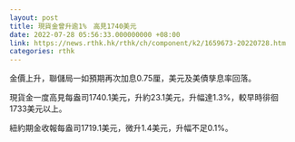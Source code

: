 ```yaml
---
layout: post
title: 現貨金曾升逾1%　高見1740美元
date: 2022-07-28 05:56:33.000000000 +08:00
link: https://news.rthk.hk/rthk/ch/component/k2/1659673-20220728.htm
categories: rthk
---
```


金價上升，聯儲局一如預期再次加息0.75厘，美元及美債孳息率回落。

現貨金一度高見每盎司1740.1美元，升約23.1美元，升幅達1.3%，較早時徘徊1733美元以上。

紐約期金收報每盎司1719.1美元，微升1.4美元，升幅不足0.1%。
